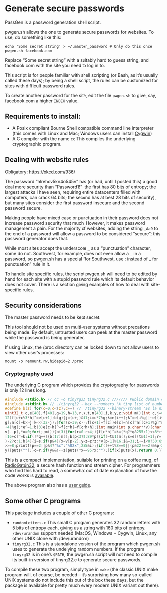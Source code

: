 # Generate secure passwords

PassGen is a password generation shell script.

pwgen.sh allows the one to generate secure passwords for websites. 
To use, do something like this:

```
echo 'Some secret string' > ~/.master_password # Only do this once
pwgen.sh facebook.com
```

Replace “Some secret string” with a suitably hard to guess string, and 
facebook.com with the site you need to log in to.

This script is for people familiar with shell scripting (or Bash, as
it’s usually called these days); by being a shell script, the rules can
be customized for sites with difficult password rules.

To create another password for the site, edit the file `pwgen.sh`
to give, say, facebook.com a higher `INDEX` value.

## Requirements to install:

* A Posix compliant Bourne Shell compatible command line interpreter
  (this comes with Linux and Mac; Windows users can install 
   [Cygwin](https://cygwin.com))
* A C compiler with the name `cc`  This compiles the underlying
  cryptographic program.

## Dealing with website rules

Obligatory: https://xkcd.com/936/

The password “hlrehcv5kn4o545v” has (or had, until I posted this)
a good deal more security than “Password1!” (the first has 80 bits of
entropy; the largest attacks I have seen, requiring entire datacenters
filled with computers, can crack 64 bits; the second has at best 28 bits
of security), but many sites consider the first password insecure and
the second password secure.

Making people have mixed case or punctuation in their password does
not increase password security that much. However, it makes password
management a pain.  For the majority of websites, adding the string
`_Aa9` to the end of a password will allow a password to be considered
“secure”; this password generator does that.

While most sites accept the underscore `_` as a “punctuation”
character, some do not.  Southwest, for example, does not even allow a `_`
in a password, so pwgen.sh has a special “for Southwest, use : instead 
of _ for punctuation” rule in it.

To handle site specific rules, the script pwgen.sh will need to be
edited by hand for each site with a stupid password rule which 
its default behavior does not cover.  There is a section giving
examples of how to deal with site-specific rules.

## Security considerations

The master password needs to be kept secret.

This tool should not be used on multi-user systems without precations
being made. By default, untrusted users can peek at the master password
while the password is being generated.

If using Linux, the /proc directory can be locked down to not allow
users to view other user’s processes:

```
mount -o remount,rw,hidepid=2 /proc
```

### Cryptography used

The underlying C program which provides the cryptography for passwords is
only 12 lines long.

```c
#include <stdio.h> // cc -o tinyrg32 tinyrg32.c /////// Public domain code
#include <stdint.h> // ./tinyrg32 --hex --numbers 'A tiny list of numbers'
#define b(z) for(c=0;c<(z);c++) // ./tinyrg32 --binary-stream 'Es la niña'
uint32_t c,e[40],f[40],g=19,h=13,r,s,t,n[40],i,k,y,z;void m(){int c,j=0;b(
12)f[c+c%3*h]^=e[c+1];b(g){j=(c+j)&31;i=c*7%g;k=e[i++];k^=e[i%g]|~e[(i+1)%
g];n[c]=k>>j|k<<(32-j);}for(c=39;c--;f[c+1]=f[c])e[c]=n[c]^n[(c+1)%g]^n[(c
+4)%g];*e^=1;b(3)e[c+h]^=f[c*h]=f[c*h+h];}int main(int p,char**v){char *q=
v[--p],*x=0;for(;;m()){b(3){for(r=0;r<4;){f[c*h]^=k=(*q?*q&255:1)<<8*r++;e
[16+c]^=k;if(!*q++){b(17)m();b(p<3?8:89*p){if(~t&1)m();s=e[(t&1)+1];r=(p&3
)-2?c:1;b(4){i=s;if(p&4){x=v[p-2];y=z=z?z:*v[p-1]%16;i&=31;i+=i<8?50:89;}s
>>=8;printf(p==2||p&4?"%c":"%02x",255&i);}if((++t%8==0||(p&22)==2)&&p-2&&!
y){puts("");}c=r;if(y&&!--z)puts(*x==95?x:"");}if(x)puts(x);return 0;}}}}}
```

This is a compact implementation, suitable for printing on a coffee mug, of 
[RadioGatún32](http://radiogatun.noekeon.org/), a secure hash function and 
stream cipher.  For programmers who find this hard to read, a somewhat out
of date explanation of how the code works is 
[available](https://github.com/samboy/rg32hash/blob/master/C/nanorg32.md).

The above program also has a 
[user guide](https://github.com/samboy/rg32hash/blob/master/C/tinyrg32.md).

## Some other C programs

This package includes a couple of other C programs:

* `randomLetters.c`  This small C program generates 32 random letters
  with 5 bits of entropy each, giving us a string with 160 bits of
  entropy.  `/dev/urandom` support needed (MacOS, Windows + Cygwin, Linux,
  any other UNIX clone with /dev/urandom)
* `tinyrg32.c`  This is a standalone version of the program which pwgen.sh
  uses to generate the undelying random numbers.  If the program `tinyrg32`
  is in one’s `$PATH`, the pwgen.sh script will not need to compile its
  built-in version of tinyrg32.c to generate secure passwords.

To compile these two program, simply type in `make` (the classic UNIX
make program will, of course, be needed—it’s surprising how many so-called
UNIX systems do not include this out of the box these days, but the package
is available for pretty much every modern UNIX variant out there).

